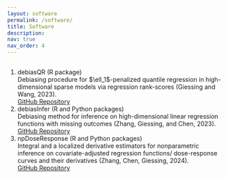 ```yaml
---
layout: software
permalink: /software/
title: Software
description:
nav: true
nav_order: 4
---
```


 <div class="container mt-5">
        <div class="software">
            <h2 class="packages"> </h2>
            <ol class="packages">
                <li>
                    <div class="row">
                        <div class="col-sm-1 d-none d-lg-block abbr"></div>
                        <div id="debiasQR (R package)" class="col-sm-11">
                            <div class="title">debiasQR (R package) </div>
                           <div class="description">
                                 Debiasing procedure for $\ell_1$-penalized quantile regression in high-dimensional sparse models via regression rank-scores (Giessing and Wang, 2023).
                            </div>
                            <div class="links">
                                    <a href="https://github.com/agiessing/debiasedQR" class="btn btn-sm z-depth-0" role="button" rel="external nofollow noopener" target="_blank">GitHub Repository</a>
                            </div>
                        </div>
                    </div>
                </li>
                <li>
                    <div class="row">
                        <div class="col-sm-1 d-none d-lg-block abbr"></div>
                        <div id="STAT516" class="col-sm-11">
                            <div class="title">debiasInfer (R and Python packages)</div>
                            <div class="description">
                                 Debiasing method for inference on high-dimensional linear regression functions with missing outcomes (Zhang, Giessing, and Chen, 2023).
                            </div>
                            <div class="links">
                               <a href="https://github.com/zhangyk8/Debias-Infer" class="btn btn-sm z-depth-0" role="button" rel="external nofollow noopener" target="_blank">GitHub Repository</a>
                            </div>
                        </div>
                    </div>
                </li>
                <li>
                    <div class="row">
                        <div class="col-sm-1 d-none d-lg-block abbr"></div>
                        <div id="STAT394" class="col-sm-11">
                            <div class="title">npDoseResponse (R and Python packages)</div>
                            <div class="description">
                                 Integral and a localized derivative estimators for nonparametric inference on covariate-adjusted regression functions/ dose-response curves and their derivatives (Zhang, Chen, Giessing, 2024).
                            </div>
                            <div class="links">
                                <a href="https://github.com/zhangyk8/npDoseResponse" class="btn btn-sm z-depth-0" role="button" rel="external nofollow noopener" target="_blank">GitHub Repository</a>   
                            </div>
                        </div>
                    </div>
                </li>
            </ol>
        </div>
  <p>
